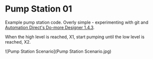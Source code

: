 # Pump Station 01
Example pump station code. 
Overly simple - experimenting with git and [Automation Direct's Do-more Designer 1.4.3](http://support.automationdirect.com/products/domore.html).

When the high level is reached, X1, start pumping until the low level is reached, X2.

![Pump Station Scenario](Pump Station Scenario.jpg)